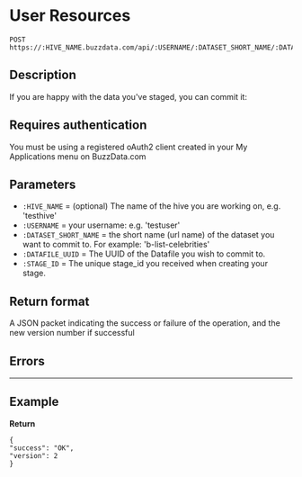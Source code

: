 # User Resources

    POST https://:HIVE_NAME.buzzdata.com/api/:USERNAME/:DATASET_SHORT_NAME/:DATAFILE_UUID/stage/:STAGE_ID/commit

## Description

If you are happy with the data you've staged, you can commit it:

## Requires authentication

You must be using a registered oAuth2 client created in your My Applications menu on BuzzData.com

## Parameters

- `:HIVE_NAME` = (optional) The name of the hive you are working on, e.g. 'testhive'
- `:USERNAME` = your username: e.g. 'testuser'
- `:DATASET_SHORT_NAME` = the short name (url name) of the dataset you want to commit to. For example: 'b-list-celebrities'
- `:DATAFILE_UUID` = The UUID of the Datafile you wish to commit to.
- `:STAGE_ID` = The unique stage_id you received when creating your stage.

## Return format

A JSON packet indicating the success or failure of the operation, and the new version number if successful

## Errors

***

## Example

**Return**

    {
    "success": "OK", 
    "version": 2
    }
